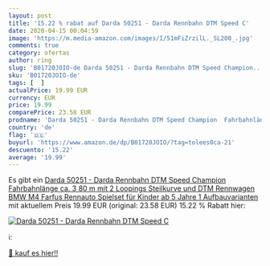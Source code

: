 ```yaml
---
layout: post
title: '15.22 % rabat auf Darda 50251 - Darda Rennbahn DTM Speed C'
date: 2020-04-15 00:04:59
image: 'https://m.media-amazon.com/images/I/51mFiZrzilL._SL200_.jpg'
comments: true
category: ofertas
author: ring
slug: 'B01720JOIO-de Darda 50251 - Darda Rennbahn DTM Speed Champion...'
sku: 'B01720JOIO-de'
tags: [  ]
actualPrice: 19.99 EUR
currency: EUR
price: 19.99
comparePrice: 23.58 EUR
prodname: 'Darda 50251 - Darda Rennbahn DTM Speed Champion  Fahrbahnlänge ca. 3 80 m  mit 2 Loopings  Steilkurve und DTM Rennwagen BMW M4 Farfus  Rennauto Spielset für Kinder ab 5 Jahre  1 Aufbauvarianten'
country: 'de'
flag: '🇩🇪'
buyurl: 'https://www.amazon.de/dp/B01720JOIO/?tag=tolees0ca-21'
descuento: '15.22'
average: '19.99'
---
```


Es gibt ein [Darda 50251 - Darda Rennbahn DTM Speed Champion  Fahrbahnlänge ca. 3 80 m  mit 2 Loopings  Steilkurve und DTM Rennwagen BMW M4 Farfus  Rennauto Spielset für Kinder ab 5 Jahre  1 Aufbauvarianten](https://www.amazon.de/dp/B01720JOIO/?tag=tolees0ca-21) mit aktuellem Preis 19.99 EUR (original: 23.58 EUR) 15.22 % Rabatt hier:

[![Darda 50251 - Darda Rennbahn DTM Speed C](https://m.media-amazon.com/images/I/51mFiZrzilL._SL200_.jpg)](https://www.amazon.de/dp/B01720JOIO/?tag=tolees0ca-21)

ℹ️:


[🛒 kauf es hier!!](https://www.amazon.de/dp/B01720JOIO/?tag=tolees0ca-21)
